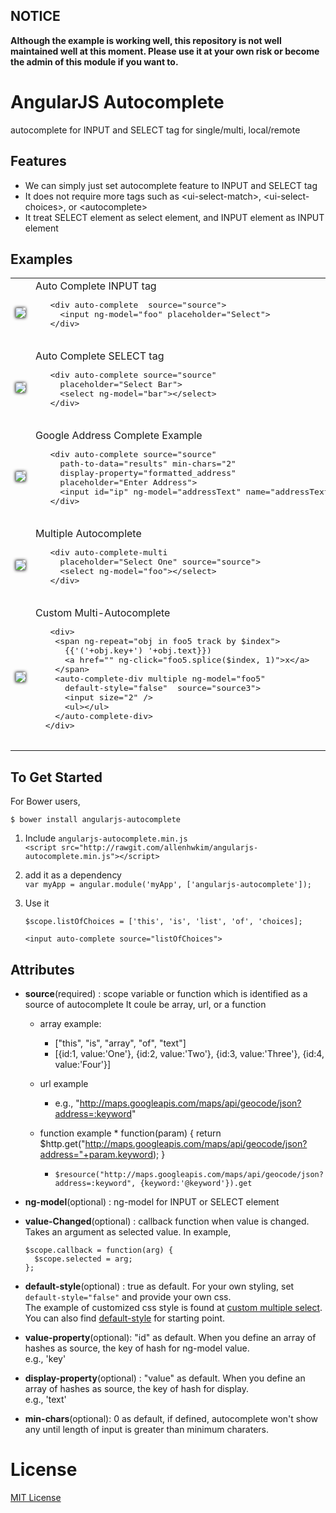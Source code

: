 
NOTICE
------
**Although the example is working well, this repository is not well maintained well at this moment. Please use it at your own risk or become the admin of this module if you want to.**

AngularJS Autocomplete
======================
autocomplete for INPUT and SELECT tag for single/multi, local/remote


Features
--------

  * We can simply just set autocomplete feature to INPUT and SELECT tag
  * It does not require more tags such as &lt;ui-select-match>, &lt;ui-select-choices>, or &lt;autocomplete>
  * It treat SELECT element as select element, and INPUT element as INPUT element

Examples
----------
<table>
<tr>
 <td>
  <a href="http://rawgit.com/allenhwkim/angularjs-autocomplete/master/test/autocomplete.single.html">
   <img style="box-shadow:0 0 5px #000" src="http://imgur.com/pNye3wo.png" />
  </a>
 <td>
  Auto Complete INPUT tag
  <pre>
   &lt;div auto-complete  source="source">
     &lt;input ng-model="foo" placeholder="Select">
   &lt;/div>
  </pre>
 </td>
</tr>
<tr>
 <td>
  <a href="http://rawgit.com/allenhwkim/angularjs-autocomplete/master/test/autocomplete.single.html">
   <img style="box-shadow:0 0 5px #000" src="http://i.imgur.com/B30s4vN.png" />
  </a>
 <td>
  Auto Complete SELECT tag
  <pre>
   &lt;div auto-complete source="source" 
     placeholder="Select Bar">
     &lt;select ng-model="bar">&lt;/select>
   &lt;/div>
  </pre>
 </td>
</tr>
<tr>
 <td>
  <a href="http://rawgit.com/allenhwkim/angularjs-autocomplete/master/test/autocomplete.remote.html">
   <img style="box-shadow:0 0 5px #000" src="http://i.imgur.com/eYiaGAJ.png" />
  </a>
 <td>
  Google Address Complete Example
  <pre>
   &lt;div auto-complete source="source" 
     path-to-data="results" min-chars="2"
     display-property="formatted_address" 
     placeholder="Enter Address">
     &lt;input id="ip" ng-model="addressText" name="addressText">
   &lt;/div>
  </pre>
 </td>
</tr>
<tr>
 <td>
  <a href="http://rawgit.com/allenhwkim/angularjs-autocomplete/master/test/autocomplete.multi.html">
   <img style="box-shadow:0 0 5px #000" src="http://i.imgur.com/5rwjTaG.png" />
  </a>
 <td>
  Multiple Autocomplete
  <pre>
   &lt;div auto-complete-multi 
     placeholder="Select One" source="source"> 
     &lt;select ng-model="foo">&lt;/select>
   &lt;/div>
  </pre>
 </td>
</tr>
<tr>
 <td>
  <a href="http://rawgit.com/allenhwkim/angularjs-autocomplete/master/test/autocomplete.multi.custom.html">
   <img style="box-shadow:0 0 5px #000" src="http://i.imgur.com/Iq3RbcR.png" />
  </a>
 <td>
  Custom Multi-Autocomplete
  <pre>
   &lt;div>
    &lt;span ng-repeat="obj in foo5 track by $index">
      {{'('+obj.key+') '+obj.text}})
      &lt;a href="" ng-click="foo5.splice($index, 1)">x&lt;/a>
    &lt;/span>
    &lt;auto-complete-div multiple ng-model="foo5"
      default-style="false"  source="source3">
      &lt;input size="2" />
      &lt;ul>&lt;/ul>
    &lt;/auto-complete-div>
  &lt;/div>
  </pre>
 </td>
</tr>
</table>

To Get Started
--------------

For Bower users, 

  `$ bower install angularjs-autocomplete`

1. Include `angularjs-autocomplete.min.js`  
    `<script src="http://rawgit.com/allenhwkim/angularjs-autocomplete.min.js"></script>`

2. add it as a dependency  
    `var myApp = angular.module('myApp', ['angularjs-autocomplete']);`

3. Use it  

    `$scope.listOfChoices = ['this', 'is', 'list', 'of', 'choices];`

    `<input auto-complete source="listOfChoices">`


Attributes
--------

  * **source**(required) : scope variable or function which is identified as a source of autocomplete
    It coule be array, url, or a function

    * array example: 
      *  ["this", "is", "array", "of", "text"]
      * [{id:1, value:'One'}, {id:2, value:'Two'}, {id:3, value:'Three'}, {id:4, value:'Four'}]

    * url example
      * e.g., "http://maps.googleapis.com/maps/api/geocode/json?address=:keyword"

    * function example
      *
          function(param) { 
            return $http.get("http://maps.googleapis.com/maps/api/geocode/json?address="+param.keyword);
          }
      * `$resource("http://maps.googleapis.com/maps/api/geocode/json?address=:keyword", {keyword:'@keyword'}).get`

  * **ng-model**(optional) : ng-model for INPUT or SELECT element  
  * **value-Changed**(optional) : callback function when value is changed. Takes an argument as selected value.  In example,  

        $scope.callback = function(arg) {
          $scope.selected = arg;
        };

  * **default-style**(optional) : true as default. For your own styling, set `default-style="false"` and provide your own css.  
    The example of customized css style is found at [custom multiple select](https://rawgit.com/allenhwkim/angularjs-autocomplete/master/autocomplete.multi.custom.html).   
    You can also find [default-style](https://rawgit.com/allenhwkim/angularjs-autocomplete/master/default-style.css) for starting point.

  * **value-property**(optional): "id" as default. When you define an array of hashes as source, the key of hash for ng-model value.  
    e.g., 'key'
  * **display-property**(optional) : "value" as default. When you define an array of hashes as source, the key of hash for display.  
    e.g., 'text'
  * **min-chars**(optional): 0 as default, if defined, autocomplete won't show any until length of input is greater than minimum charaters.  


License
=======

  [MIT License](https://github.com/allenhwkim/angularjs-autocomplete/blob/master/LICENSE)
